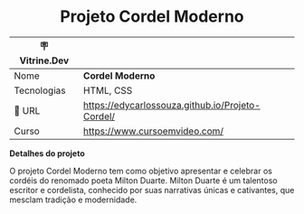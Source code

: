 <div align= center>
  <h1> Projeto Cordel Moderno</h1>
  
| :placard: Vitrine.Dev |     |
| -------------  | --- |
| Nome        | **Cordel Moderno**
| Tecnologias | HTML, CSS
| :rocket: URL         | https://edycarlossouza.github.io/Projeto-Cordel/
| Curso | https://www.cursoemvideo.com/
</div>
<p>
<strong>Detalhes do projeto</strong>

O projeto Cordel Moderno tem como objetivo apresentar e celebrar os cordéis do renomado poeta Milton Duarte. Milton Duarte é um talentoso escritor e cordelista, conhecido por suas narrativas únicas e cativantes, que mesclam tradição e modernidade.
</p>

